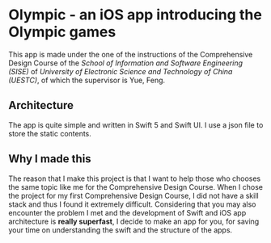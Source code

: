 # Olympic - an iOS app introducing the Olympic games

This app is made under the one of the instructions of the Comprehensive Design Course of the *School of Information and Software Engineering (SISE)* of *University of Electronic Science and Technology of China (UESTC)*, of which the supervisor is Yue, Feng.

## Architecture

The app is quite simple and written in Swift 5 and Swift UI. I use a json file to store the static contents.

## Why I made this

The reason that I make this project is that I want to help those who chooses the same topic like me for the Comprehensive Design Course. When I chose the project for my first Comprehensive Design Course, I did not have a skill stack and thus I found it extremely difficult. Considering that you may also encounter the problem I met and the development of Swift and iOS app architecture is **really superfast**, I decide to make an app for you, for saving your time on understanding the swift and the structure of the apps.
